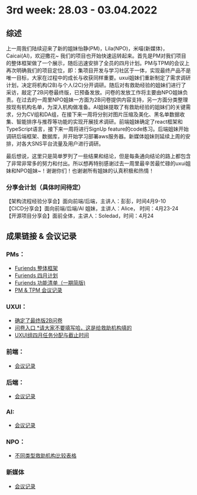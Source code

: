 # 3rd week: 28.03 - 03.04.2022
## 综述
上一周我们陆续迎来了新的姐妹怡静(PM)，Lila(NPO)，米喵(新媒体)，Caicai(AI)，欢迎撒花~ 我们的项目也开始快速运转起来。首先是PM对我们项目的整体框架做了一个展示，随后迅速安排了全员的四月计划。PM与TPM的会议上再次明确我们的项目定位，即：集项目开发与学习社区于一体，实现最终产品不是唯一目标，大家在过程中的成长与收获同样重要。uxui姐妹们重新制定了需求调研计划，决定将机构(2B)与个人(2C)分开调研。随后对有救助经验的姐妹们进行了采访，敲定了2B问卷最终版，已预备发放。问卷的发放工作将主要由NPO姐妹负责。在过去的一周里NPO姐妹一方面为2B问卷提供内容支持，另一方面分类整理按现有机构名单，为深入机构做准备。AI姐妹提取了有救助经验的姐妹们的关键需求，分为CV组和DA组，在接下来一周将分别对图片压缩及美化、黑名单数据收集、智能排序与推荐等功能的实现开展技术调研。前端姐妹确定了react框架和TypeScript语言，接下来一周将进行SignUp feature的code练习。后端姐妹开始调研后端框架、数据库，并开始学习部署aws服务器。新媒体姐妹则延续上周的安排，对各大SNS平台流量及用户进行调研。

最后想说，这里只是简单罗列了一些结果和结论，但是每条通向结论的路上都包含了非常非常多的努力和付出。所以想再特别感谢过去一周里最辛苦最忙碌的uxui姐妹和NPO姐妹~！谢谢你们！也谢谢所有姐妹的认真积极和热情！

### 分享会计划（具体时间待定）  
【架构流程经验分享会】面向前端/后端，主讲人：彭彭，时间4月9-10  
【CICD分享会】面向前端/后端/AI 姐妹，主讲人：Alice， 时间：4月23-24  
【开源项目分享会】面前全体，主讲人：Soledad，时间：4月24  





## 成果链接 & 会议记录
### PMs：
- [Furiends 整体框架](https://www.processon.com/embed/624189941e0853078935d0eb)  
- [Furiends 四月计划](https://www.processon.com/view/link/6244023e1efad40756d366a9#map)  
- [Furiends 功能清单（一期简版)](https://www.processon.com/view/link/6249b65e1e08530789495640#map)  
- [PM & TPM 会议记录](https://docs.google.com/document/d/1X0qaFgdfi42xZH344wK7FhznTz-cnNLb/edit)

### UXUI：
- [确定了最终版2B问卷](https://docs.google.com/document/d/15oi1wsZ--rXVPv7weM5oWU-R7fS-SPGzS77ofz40rPQ/edit)
- [问卷入口 *请大家不要填写哈，这是给救助机构填的](https://wj.qq.com/s2/9977460/61b1/)
- [UXUI组四月任务分配与截止时间](https://docs.google.com/spreadsheets/d/1xfTIdd8zJHDkJUrDygJWQcLCLondpIwflx5IZ7CjGfM/edit#gid=0)

### 前端：
- [会议记录](https://demo.hedgedoc.org/IuxuzXNcRiCPIl_TCDAAaQ?both)

### 后端：
- [会议记录](https://github.com/Furiends/Backend/blob/main/meeting%20notes.md)

### AI:
- [会议记录](https://github.com/Furiends/AI/blob/main/meeting%20notes.md)

### NPO：
- [不同类型救助机构比较表格](https://onedrive.live.com/view.aspx?resid=BD140D9542C4D73A!1903&ithint=file%2cxlsx&wdhostclicktime=1649112643371&authkey=!ACrzMoyzP2ilia0) 

### 新媒体
- [会议记录](https://drive.google.com/file/d/1hdgr7h01fbf0oEV0rVLafHmQfQsnxnPm/view?usp=sharing)
